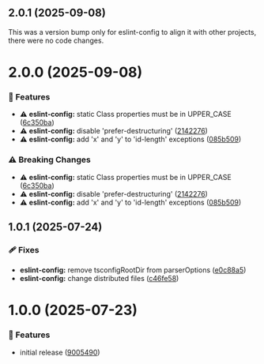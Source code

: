 ## 2.0.1 (2025-09-08)

This was a version bump only for eslint-config to align it with other projects, there were no code changes.

# 2.0.0 (2025-09-08)

### 🚀 Features

- ⚠️  **eslint-config:** static Class properties must be in UPPER_CASE ([6c350ba](https://github.com/zavoloklom/shareable-configs/commit/6c350ba))
- ⚠️  **eslint-config:** disable 'prefer-destructuring' ([2142276](https://github.com/zavoloklom/shareable-configs/commit/2142276))
- ⚠️  **eslint-config:** add 'x' and 'y' to 'id-length' exceptions ([085b509](https://github.com/zavoloklom/shareable-configs/commit/085b509))

### ⚠️  Breaking Changes

- ⚠️  **eslint-config:** static Class properties must be in UPPER_CASE ([6c350ba](https://github.com/zavoloklom/shareable-configs/commit/6c350ba))
- ⚠️  **eslint-config:** disable 'prefer-destructuring' ([2142276](https://github.com/zavoloklom/shareable-configs/commit/2142276))
- ⚠️  **eslint-config:** add 'x' and 'y' to 'id-length' exceptions ([085b509](https://github.com/zavoloklom/shareable-configs/commit/085b509))

## 1.0.1 (2025-07-24)

### 🩹 Fixes

- **eslint-config:** remove tsconfigRootDir from parserOptions ([e0c88a5](https://github.com/zavoloklom/shareable-configs/commit/e0c88a5))
- **eslint-config:** change distributed files ([c46fe58](https://github.com/zavoloklom/shareable-configs/commit/c46fe58))

# 1.0.0 (2025-07-23)

### 🚀 Features

- initial release ([9005490](https://github.com/zavoloklom/shareable-configs/commit/9005490))
